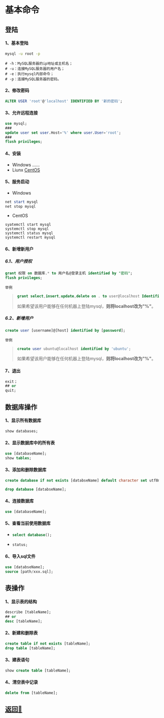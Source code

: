 # 基本命令

## 登陆

#### 1、基本登陆

```bash
mysql -u root -p
```

```shell
# -h：MySQL服务器的ip地址或主机名；
# -u：连接MySQL服务器的用户名；
# -e：执行mysql内部命令；
# -p：连接MySQL服务器的密码。
```

#### 2、修改密码

```sql
ALTER USER 'root'@'localhost' IDENTIFIED BY '新的密码';
```

#### 3、允许远程连接

```sql
use mysql;
###
update user set user.Host='%' where user.User='root';
###
flush privileges;
```

#### 4、安装

- Windows   ......
- Liunx  [CentOS](../../Linux/Linux/Linux_environment.md)

#### 5、服务启动

- Windows

```powershell
net start mysql
net stop mysql
```

- CentOS

```shell
syatemctl start mysql
systemctl stop mysql
systemctl status mysql
systemctl restart mysql
```

#### 6、新增新用户

##### 6.1、用户授权

```sql
grant 权限 on 数据库.* to 用户名@登录主机 identified by "密码";
flush privileges;
```

`举例`

> ```sql
> grant select,insert,update,delete on . to user@localhost Identified by “password”;
> ```
>
> 如果希望该用户能够在任何机器上登陆mysql，**则将localhost改为\"%\"**。

##### 6.2、新增用户

```sql
create user [username]@[host] identified by [password];
```

`举例`

> ```sql
> create user ubuntu@localhost identified by 'ubuntu';
> ```
>
> 如果希望该用户能够在任何机器上登陆mysql，**则将localhost改为\"%\"**。

#### 7、退出

```sql
exit；
## or
quit;
```

## 数据库操作

#### 1、显示所有数据库

```sql
show databases;
```

#### 2、显示数据库中的所有表

```sql
use [databaseName];
show tables;
```

#### 3、添加和删除数据库

```sql
create database if not exists [databseName] default character set utf8mb4;
```

```sql
drop database [databseName];
```

#### 4、连接数据库

```sql
use [databaseName];
```

#### 5、查看当前使用数据库

- ```sql
  select database();
  ```

- ```sql
  status;
  ```

#### 6、导入sql文件

```sql
use [databseName];
source [path/xxx.sql];
```

## 表操作

#### 1、显示表的结构

```sql
describe [tableName];
## or
desc [tableName];
```

#### 2、新建和删除表

```sql
create table if not exists [tableName];
drop table [tableName];
```

#### 3、建表语句

```sql
show create table [tableName];
```

#### 4、清空表中记录

```sql
delete from [tableName];
```

## [返回🥣](../README.md)
